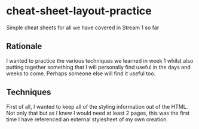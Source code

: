 # cheat-sheet-layout-practice
Simple cheat sheets for all we have covered in Stream 1 so far

## Rationale
I wanted to practice the various techniques we learned in week 1 whilst also putting together something that I will personally find useful in the days and weeks to come.  Perhaps someone else will find it useful too.

## Techniques
First of all, I wanted to keep all of the styling information out of the HTML. Not only that but as I knew I would need at least 2 pages, this was the first time I have referenced an external stylesheet of my own creation.
